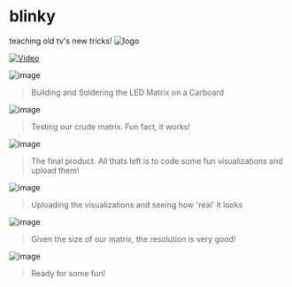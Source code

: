 # blinky
teaching old tv's new tricks!
![logo](https://github.com/lasnab/blinky/blob/main/logo.png?raw=true)

[![Video](https://github.com/lasnab/blinky/blob/main/images/thumbnail.png?raw=true)](https://youtu.be/AuCAjjtdEhw)

![image](https://github.com/lasnab/blinky/blob/main/images/img1.jpg?raw=true)
> Building and Soldering the LED Matrix on a Carboard

![image](https://github.com/lasnab/blinky/blob/main/images/img2.jpg?raw=true)
> Testing our crude matrix. Fun fact, it works!

![image](https://github.com/lasnab/blinky/blob/main/images/img3.jpg?raw=true)
> The final product. All thats left is to code some fun visualizations and upload them!

![image](https://github.com/lasnab/blinky/blob/main/images/img4.jpg?raw=true)
> Uploading the visualizations and seeing how 'real' it looks

![image](https://github.com/lasnab/blinky/blob/main/images/img5.jpg?raw=true)
> Given the size of our matrix, the resolution is very good!

![image](https://github.com/lasnab/blinky/blob/main/images/img6.jpg?raw=true)
> Ready for some fun!
